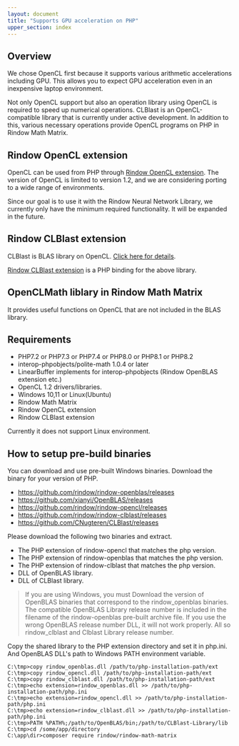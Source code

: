 ```yaml
---
layout: document
title: "Supports GPU acceleration on PHP"
upper_section: index
---
```

Overview
--------
We chose OpenCL first because it supports various arithmetic accelerations including GPU.
This allows you to expect GPU acceleration even in an inexpensive laptop environment.

Not only OpenCL support but also an operation library using OpenCL is required to speed up numerical operations. CLBlast is an OpenCL-compatible library that is currently under active development.
In addition to this, various necessary operations provide OpenCL programs on PHP in Rindow Math Matrix.


Rindow OpenCL extension
-----------------------
OpenCL can be used from PHP through [Rindow OpenCL extension](https://github.com/rindow/rindow-opencl).
The version of OpenCL is limited to version 1.2, and we are considering porting to a wide range of environments.

Since our goal is to use it with the Rindow Neural Network Library, we currently only have the minimum required functionality. It will be expanded in the future.


Rindow CLBlast extension
-----------------------
CLBlast is BLAS library on OpenCL. [Click here for details](https://github.com/CNugteren/CLBlast).

[Rindow CLBlast extension](https://github.com/rindow/rindow-clblast) is a PHP binding for the above library.


OpenCLMath liblary in Rindow Math Matrix
----------------------------------------
It provides useful functions on OpenCL that are not included in the BLAS library.



Requirements
------------

- PHP7.2 or PHP7.3 or PHP7.4 or PHP8.0 or PHP8.1 or PHP8.2
- interop-phpobjects/polite-math 1.0.4 or later
- LinearBuffer implements for interop-phpobjects (Rindow OpenBLAS extension etc.)
- OpenCL 1.2 drivers/libraries.
- Windows 10,11 or Linux(Ubuntu)
- Rindow Math Matrix
- Rindow OpenCL extension
- Rindow CLBlast extension

Currently it does not support Linux environment.


How to setup pre-build binaries
-------------------------------
You can download and use pre-built Windows binaries.
Download the binary for your version of PHP.

- https://github.com/rindow/rindow-openblas/releases
- https://github.com/xianyi/OpenBLAS/releases
- https://github.com/rindow/rindow-opencl/releases
- https://github.com/rindow/rindow-clblast/releases
- https://github.com/CNugteren/CLBlast/releases

Please download the following two binaries and extract.

- The PHP extension of rindow-opencl that matches the php version.
- The PHP extension of rindow-openblas that matches the php version.
- The PHP extension of rindow-clblast that matches the php version.
- DLL of OpenBLAS library.
- DLL of CLBlast library.

> If you are using Windows, you must Download the version of OpenBLAS binaries that correspond to the
> rindow_openblas binaries. The compatible OpenBLAS Library release number is included in the filename
> of the rindow-openblas pre-built archive file. If you use the wrong OpenBLAS release number DLL,
> it will not work properly.
> All so rindow_clblast and Clblast Library release number.

Copy the shared library to the PHP extension directory and set it in php.ini.
And OpenBLAS DLL's path to Windows PATH environment variable.

```shell
C:\tmp>copy rindow_openblas.dll /path/to/php-installation-path/ext
C:\tmp>copy rindow_opencl.dll /path/to/php-installation-path/ext
C:\tmp>copy rindow_clblast.dll /path/to/php-installation-path/ext
C:\tmp>echo extension=rindow_openblas.dll >> /path/to/php-installation-path/php.ini
C:\tmp>echo extension=rindow_opencl.dll >> /path/to/php-installation-path/php.ini
C:\tmp>echo extension=rindow_clblast.dll >> /path/to/php-installation-path/php.ini
C:\tmp>PATH %PATH%;/path/to/OpenBLAS/bin;/path/to/CLBlast-Library/lib
C:\tmp>cd /some/app/directory
C:\app\dir>composer require rindow/rindow-math-matrix
```
